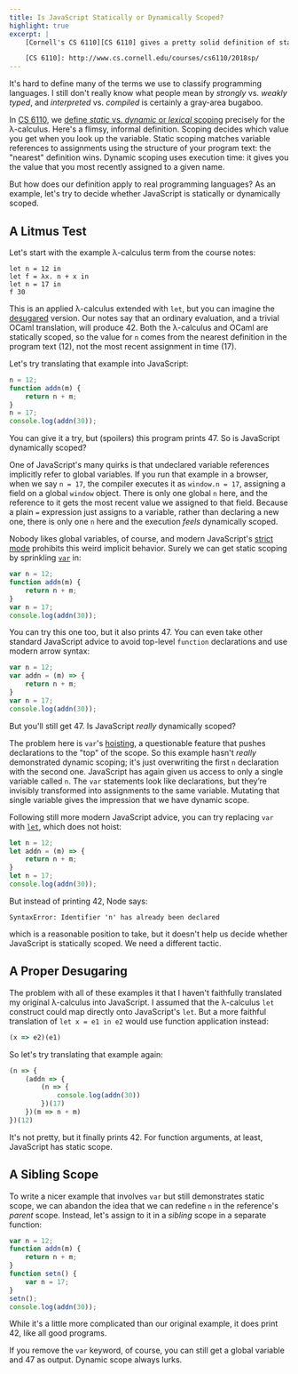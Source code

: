 ```yaml
---
title: Is JavaScript Statically or Dynamically Scoped?
highlight: true
excerpt: |
    [Cornell's CS 6110][CS 6110] gives a pretty solid definition of static and dynamic scoping for the λ-calculus, but I also wanted to give an example of static scoping in a real language. I wrestle with JavaScript, which has a little bit of both.

    [CS 6110]: http://www.cs.cornell.edu/courses/cs6110/2018sp/
---
```

It's hard to define many of the terms we use to classify programming languages. I still don't really know what people mean by *strongly* vs. *weakly typed*, and *interpreted* vs. *compiled* is certainly a gray-area bugaboo.

In [CS 6110][], we [define *static* vs. *dynamic* or *lexical* scoping][lec12] precisely for the λ-calculus. Here's a flimsy, informal definition. Scoping decides which value you get when you look up the variable. Static scoping matches variable references to assignments using the structure of your program text: the "nearest" definition wins. Dynamic scoping uses execution time: it gives you the value that you most recently assigned to a given name.

But how does our definition apply to real programming languages? As an example, let's try to decide whether JavaScript is statically or dynamically scoped.


## A Litmus Test

Let's start with the example λ-calculus term from the course notes:

```none
let n = 12 in
let f = λx. n + x in
let n = 17 in
f 30
```

This is an applied λ-calculus extended with `let`, but you can imagine the [desugared][lec11] version. Our notes say that an ordinary evaluation, and a trivial OCaml translation, will produce 42. Both the λ-calculus and OCaml are statically scoped, so the value for `n` comes from the nearest definition in the program text (12), not the most recent assignment in time (17).

Let's try translating that example into JavaScript:

```typescript
n = 12;
function addn(m) {
    return n + m;
}
n = 17;
console.log(addn(30));
```

You can give it a try, but (spoilers) this program prints 47. So is JavaScript dynamically scoped?

One of JavaScript's many quirks is that undeclared variable references implicitly refer to global variables. If you run that example in a browser, when we say `n = 17`, the compiler executes it as `window.n = 17`, assigning a field on a global `window` object. There is only one global `n` here, and the reference to it gets the most recent value we assigned to that field. Because a plain `=` expression just assigns to a variable, rather than declaring a new one, there is only one `n` here and the execution *feels* dynamically scoped.

Nobody likes global variables, of course, and modern JavaScript's [strict mode][] prohibits this weird implicit behavior. Surely we can get static scoping by sprinkling [`var`][var] in:

```typescript
var n = 12;
function addn(m) {
    return n + m;
}
var n = 17;
console.log(addn(30));
```

You can try this one too, but it also prints 47. You can even take other standard JavaScript advice to avoid top-level `function` declarations and use modern arrow syntax:

```typescript
var n = 12;
var addn = (m) => {
    return n + m;
}
var n = 17;
console.log(addn(30));
```

But you'll still get 47. Is JavaScript *really* dynamically scoped?

The problem here is `var`'s [hoisting][], a questionable feature that pushes declarations to the "top" of the scope. So this example hasn't *really* demonstrated dynamic scoping; it's just overwriting the first `n` declaration with the second one. JavaScript has again given us access to only a single variable called `n`. The `var` statements look like declarations, but they’re invisibly transformed into assignments to the same variable. Mutating that single variable gives the impression that we have dynamic scope.

Following still more modern JavaScript advice, you can try replacing `var` with [`let`][let], which does not hoist:

```typescript
let n = 12;
let addn = (m) => {
    return n + m;
}
let n = 17;
console.log(addn(30));
```

But instead of printing 42, Node says:

```none
SyntaxError: Identifier 'n' has already been declared
```

which is a reasonable position to take, but it doesn't help us decide whether JavaScript is statically scoped. We need a different tactic.


## A Proper Desugaring

The problem with all of these examples it that I haven't faithfully translated my original λ-calculus into JavaScript. I assumed that the λ-calculus `let` construct could map directly onto JavaScript's `let`. But a more faithful translation of `let x = e1 in e2` would use function application instead:

```typescript
(x => e2)(e1)
```

So let's try translating that example again:

```typescript
(n => {
    (addn => {
        (n => {
            console.log(addn(30))
        })(17)
    })(m => n + m)
})(12)
```

It's not pretty, but it finally prints 42. For function arguments, at least, JavaScript has static scope.


## A Sibling Scope

To write a nicer example that involves `var` but still demonstrates static scope, we can abandon the idea that we can redefine `n` in the reference's *parent* scope. Instead, let's assign to it in a *sibling* scope in a separate function:

```typescript
var n = 12;
function addn(m) {
    return n + m;
}
function setn() {
    var n = 17;
}
setn();
console.log(addn(30));
```

While it's a little more complicated than our original example, it does print 42, like all good programs.

If you remove the `var` keyword, of course, you can still get a global variable and 47 as output. Dynamic scope always lurks.

[CS 6110]: http://www.cs.cornell.edu/courses/cs6110/2018sp/
[lec11]: http://www.cs.cornell.edu/courses/cs6110/2018sp/lectures/lec11.pdf
[lec12]: http://www.cs.cornell.edu/courses/cs6110/2018sp/lectures/lec12.pdf
[strict mode]: https://developer.mozilla.org/en-US/docs/Web/JavaScript/Reference/Strict_mode
[var]: https://developer.mozilla.org/en-US/docs/Web/JavaScript/Reference/Statements/var
[hoisting]: https://developer.mozilla.org/en-US/docs/Web/JavaScript/Reference/Statements/var#var_hoisting
[let]: https://developer.mozilla.org/en-US/docs/Web/JavaScript/Reference/Statements/let
